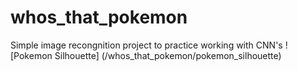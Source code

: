 # whos_that_pokemon
Simple image recongnition project to practice working with CNN's
![Pokemon Silhouette] (/whos_that_pokemon/pokemon_silhouette)
